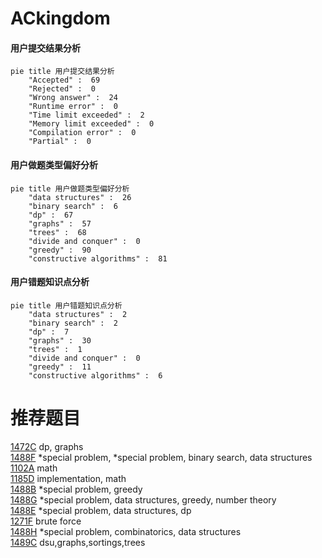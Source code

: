 # ACkingdom

<!-- tabs:start -->



#### **用户提交结果分析**

```mermaid
pie title 用户提交结果分析
    "Accepted" :  69
    "Rejected" :  0
    "Wrong answer" :  24
    "Runtime error" :  0
    "Time limit exceeded" :  2
    "Memory limit exceeded" :  0
    "Compilation error" :  0
    "Partial" :  0
```

#### **用户做题类型偏好分析**

```mermaid
pie title 用户做题类型偏好分析
    "data structures" :  26
    "binary search" :  6
    "dp" :  67
    "graphs" :  57
    "trees" :  68
    "divide and conquer" :  0
    "greedy" :  90
    "constructive algorithms" :  81
```
#### **用户错题知识点分析**

```mermaid
pie title 用户错题知识点分析
    "data structures" :  2
    "binary search" :  2
    "dp" :  7
    "graphs" :  30
    "trees" :  1
    "divide and conquer" :  0
    "greedy" :  11
    "constructive algorithms" :  6
```



<!-- tabs:end -->
# 推荐题目
[1472C](https://codeforces.com/contest/1472/problem/C)		dp,
                        graphs		  
[1488F](https://codeforces.com/contest/1488/problem/F)		*special problem,
                        *special problem,
                        binary search,
                        data structures		  
[1102A](https://codeforces.com/contest/1102/problem/A)		math		  
[1185D](https://codeforces.com/contest/1185/problem/D)		implementation,
                        math		  
[1488B](https://codeforces.com/contest/1488/problem/B)		*special problem,
                        greedy		  
[1488G](https://codeforces.com/contest/1488/problem/G)		*special problem,
                        data structures,
                        greedy,
                        number theory		  
[1488E](https://codeforces.com/contest/1488/problem/E)		*special problem,
                        data structures,
                        dp		  
[1271F](https://codeforces.com/contest/1271/problem/F)		brute force		  
[1488H](https://codeforces.com/contest/1488/problem/H)		*special problem,
                        combinatorics,
                        data structures		  
[1489C](https://codeforces.com/contest/1489/problem/C)		dsu,graphs,sortings,trees		  
